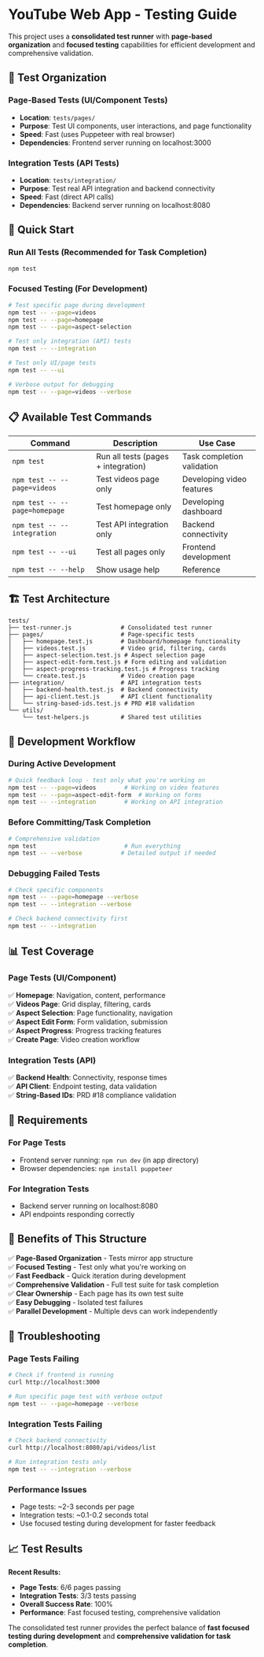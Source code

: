 # YouTube Web App - Testing Guide

This project uses a **consolidated test runner** with **page-based organization** and **focused testing** capabilities for efficient development and comprehensive validation.

## 🧪 Test Organization

### **Page-Based Tests** (UI/Component Tests)
- **Location**: `tests/pages/`
- **Purpose**: Test UI components, user interactions, and page functionality
- **Speed**: Fast (uses Puppeteer with real browser)
- **Dependencies**: Frontend server running on localhost:3000

### **Integration Tests** (API Tests)
- **Location**: `tests/integration/`
- **Purpose**: Test real API integration and backend connectivity
- **Speed**: Fast (direct API calls)
- **Dependencies**: Backend server running on localhost:8080

## 🚀 Quick Start

### Run All Tests (Recommended for Task Completion)
```bash
npm test
```

### Focused Testing (For Development)
```bash
# Test specific page during development
npm test -- --page=videos
npm test -- --page=homepage
npm test -- --page=aspect-selection

# Test only integration (API) tests
npm test -- --integration

# Test only UI/page tests
npm test -- --ui

# Verbose output for debugging
npm test -- --page=videos --verbose
```

## 📋 Available Test Commands

| Command | Description | Use Case |
|---------|-------------|----------|
| `npm test` | Run all tests (pages + integration) | Task completion validation |
| `npm test -- --page=videos` | Test videos page only | Developing video features |
| `npm test -- --page=homepage` | Test homepage only | Developing dashboard |
| `npm test -- --integration` | Test API integration only | Backend connectivity |
| `npm test -- --ui` | Test all pages only | Frontend development |
| `npm test -- --help` | Show usage help | Reference |

## 🏗️ Test Architecture

```
tests/
├── test-runner.js              # Consolidated test runner
├── pages/                      # Page-specific tests
│   ├── homepage.test.js        # Dashboard/homepage functionality
│   ├── videos.test.js          # Video grid, filtering, cards
│   ├── aspect-selection.test.js # Aspect selection page
│   ├── aspect-edit-form.test.js # Form editing and validation
│   ├── aspect-progress-tracking.test.js # Progress tracking
│   └── create.test.js          # Video creation page
├── integration/                # API integration tests
│   ├── backend-health.test.js  # Backend connectivity
│   ├── api-client.test.js      # API client functionality
│   └── string-based-ids.test.js # PRD #18 validation
└── utils/
    └── test-helpers.js         # Shared test utilities
```

## 🎯 Development Workflow

### **During Active Development**
```bash
# Quick feedback loop - test only what you're working on
npm test -- --page=videos        # Working on video features
npm test -- --page=aspect-edit-form  # Working on forms
npm test -- --integration        # Working on API integration
```

### **Before Committing/Task Completion**
```bash
# Comprehensive validation
npm test                         # Run everything
npm test -- --verbose           # Detailed output if needed
```

### **Debugging Failed Tests**
```bash
# Check specific components
npm test -- --page=homepage --verbose
npm test -- --integration --verbose

# Check backend connectivity first
npm test -- --integration
```

## 📊 Test Coverage

### **Page Tests** (UI/Component)
✅ **Homepage**: Navigation, content, performance  
✅ **Videos Page**: Grid display, filtering, cards  
✅ **Aspect Selection**: Page functionality, navigation  
✅ **Aspect Edit Form**: Form validation, submission  
✅ **Aspect Progress**: Progress tracking features  
✅ **Create Page**: Video creation workflow  

### **Integration Tests** (API)
✅ **Backend Health**: Connectivity, response times  
✅ **API Client**: Endpoint testing, data validation  
✅ **String-Based IDs**: PRD #18 compliance validation  

## 🔧 Requirements

### **For Page Tests**
- Frontend server running: `npm run dev` (in app directory)
- Browser dependencies: `npm install puppeteer`

### **For Integration Tests**
- Backend server running on localhost:8080
- API endpoints responding correctly

## 🎨 Benefits of This Structure

✅ **Page-Based Organization** - Tests mirror app structure  
✅ **Focused Testing** - Test only what you're working on  
✅ **Fast Feedback** - Quick iteration during development  
✅ **Comprehensive Validation** - Full test suite for task completion  
✅ **Clear Ownership** - Each page has its own test suite  
✅ **Easy Debugging** - Isolated test failures  
✅ **Parallel Development** - Multiple devs can work independently  

## 🐛 Troubleshooting

### **Page Tests Failing**
```bash
# Check if frontend is running
curl http://localhost:3000

# Run specific page test with verbose output
npm test -- --page=homepage --verbose
```

### **Integration Tests Failing**
```bash
# Check backend connectivity
curl http://localhost:8080/api/videos/list

# Run integration tests only
npm test -- --integration --verbose
```

### **Performance Issues**
- Page tests: ~2-3 seconds per page
- Integration tests: ~0.1-0.2 seconds total
- Use focused testing during development for faster feedback

## 📈 Test Results

**Recent Results:**
- **Page Tests**: 6/6 pages passing
- **Integration Tests**: 3/3 tests passing  
- **Overall Success Rate**: 100%
- **Performance**: Fast focused testing, comprehensive validation

The consolidated test runner provides the perfect balance of **fast focused testing during development** and **comprehensive validation for task completion**.
